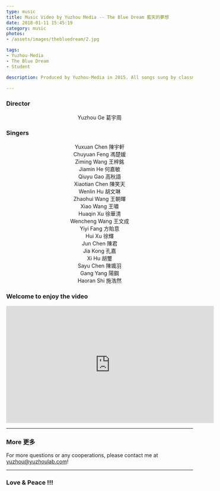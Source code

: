 ```yaml
---
type: music
title: Music Video by Yuzhou Media -- The Blue Dream 藍天的夢想
date: 2018-01-11 15:45:19
category: music
photos:
- /assets/images/thebluedream/2.jpg

tags:
- Yuzhou-Media
- The Blue Dream
- Student

description: Produced by Yuzhou-Media in 2015. All songs sung by classmates from Nantong No.1 High School, Jiangsu, China.
  
---
```


<!-- more -->
### Director
<center>
Yuzhou Ge 葛宇周
</center>


### Singers
<center>

Yuxuan Chen 陳宇軒 <br>
Chuyuan Feng 馮楚媛 <br>
Ziming Wang 王梓銘 <br>
Jiamin He 何嘉敏 <br>
Qiuyu Gao 高秋語 <br>
Xiaotian Chen 陳笑天 <br>
Wenlin Hu 胡文琳 <br>
Zhaohui Wang 王朝暉 <br>
Xiao Wang 王嘯 <br>
Huaqin Xu 徐華清 <br>
Wencheng Wang 王文成 <br>
Yiyi Fang 方貽意 <br>
Hui Xu 徐輝 <br>
Jun Chen 陳君 <br>
Jia Kong 孔嘉 <br> 
Xi Hu 胡璽 <br>
Sayu Chen 陳颯羽 <br>
Gang Yang 陽鋼 <br>
Haoran Shi 施浩然 <br>
</center>


### Welcome to enjoy the video

<iframe width="560" height="315" src="https://www.youtube.com/embed/ZvmsVQXOQBc?rel=0" frameborder="0" allow="autoplay; encrypted-media" allowfullscreen></iframe>




---
### More 更多

For more questions or any cooperations, please contact me at yuzhou@yuzhoulab.com! 

---
### Love & Peace !!!
